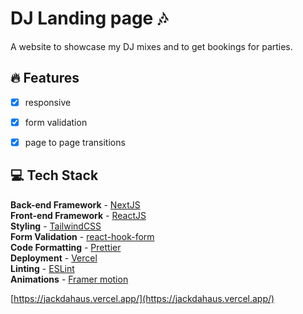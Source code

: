 # DJ Landing page 🎶

A website to showcase my DJ mixes and to get bookings for parties.

## 🔥 Features

- [x] responsive
- [x] form validation
- [x] page to page transitions


## 💻 Tech Stack

**Back-end Framework** - [NextJS](https://nextjs.org/)  
**Front-end Framework** - [ReactJS](https://reactjs.org/)  
**Styling** - [TailwindCSS](https://tailwindcss.com/)  
**Form Validation** - [react-hook-form](https://react-hook-form.com/)  
**Code Formatting** - [Prettier](https://prettier.io/)  
**Deployment** - [Vercel](https://vercel.com/)  
**Linting** - [ESLint](https://eslint.org)  
**Animations** - [Framer motion](https://www.framer.com/motion/)  

[https://jackdahaus.vercel.app/](https://jackdahaus.vercel.app/)

